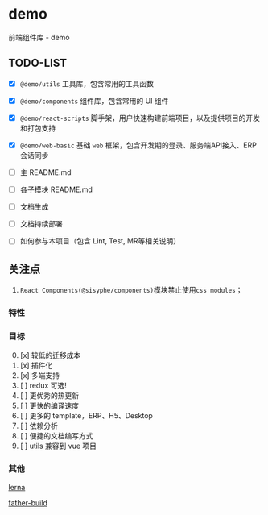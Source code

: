 # demo

前端组件库 - demo

## TODO-LIST

- [x] `@demo/utils` 工具库，包含常用的工具函数
- [x] `@demo/components` 组件库，包含常用的 UI 组件
- [x] `@demo/react-scripts` 脚手架，用户快速构建前端项目，以及提供项目的开发和打包支持
- [x] `@demo/web-basic` 基础 `web` 框架，包含开发期的登录、服务端API接入、ERP会话同步
- [ ] 主 README.md
- [ ] 各子模块 README.md
- [ ] 文档生成
- [ ] 文档持续部署
- [ ] 如何参与本项目（包含 Lint, Test, MR等相关说明）


## 关注点
1. `React Components(@sisyphe/components)`模块禁止使用`css modules`；

### 特性


### 目标

0. [x] 较低的迁移成本
1. [x] 插件化
2. [x] 多端支持
3. [ ] redux 可选!
4. [ ] 更优秀的热更新
5. [ ] 更快的编译速度
6. [ ] 更多的 template，ERP、H5、Desktop
7. [ ] 依赖分析
8. [ ] 便捷的文档编写方式
9. [ ] utils 兼容到 vue 项目


### 其他

[lerna](http://www.febeacon.com/lerna-docs-zh-cn/)

[father-build](https://github.com/umijs/father)

